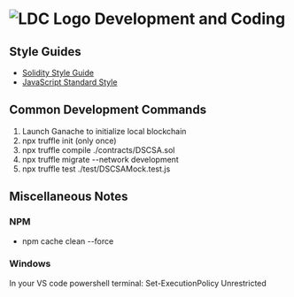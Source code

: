 # ![LDC Logo](99_images/LDC_32_32.ico) Development and Coding

## Style Guides

- [Solidity Style Guide](https://docs.soliditylang.org/en/latest/style-guide.html)
- [JavaScript Standard Style](https://standardjs.com/)

## Common Development Commands

1. Launch Ganache to initialize local blockchain
2. npx truffle init (only once)
3. npx truffle compile ./contracts/DSCSA.sol
4. npx truffle migrate --network development
5. npx truffle test ./test/DSCSAMock.test.js

## Miscellaneous Notes

### NPM

- npm cache clean --force

### Windows

In your VS code powershell terminal: Set-ExecutionPolicy Unrestricted
